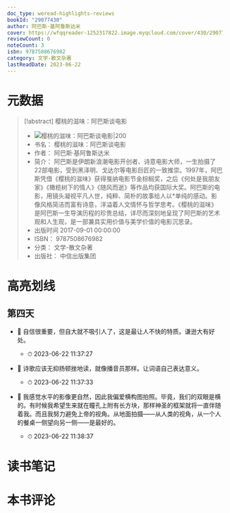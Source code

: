```yaml
---
doc_type: weread-highlights-reviews
bookId: "29077430"
author: 阿巴斯·基阿鲁斯达米
cover: https://wfqqreader-1252317822.image.myqcloud.com/cover/430/29077430/t7_29077430.jpg
reviewCount: 0
noteCount: 3
isbn: 9787508676982
category: 文学-散文杂著
lastReadDate: 2023-06-22
---
```

# 元数据
> [!abstract] 樱桃的滋味：阿巴斯谈电影
> - ![ 樱桃的滋味：阿巴斯谈电影|200](https://wfqqreader-1252317822.image.myqcloud.com/cover/430/29077430/t7_29077430.jpg)
> - 书名： 樱桃的滋味：阿巴斯谈电影
> - 作者： 阿巴斯·基阿鲁斯达米
> - 简介： 阿巴斯是伊朗新浪潮电影开创者、诗意电影大师，一生拍摄了22部电影，受到黑泽明、戈达尔等电影巨匠的一致推崇。1997年，阿巴斯凭借《樱桃的滋味》获得戛纳电影节金棕榈奖，之后《何处是我朋友家》《橄榄树下的情人》《随风而逝》等作品均获国际大奖。阿巴斯的电影，用镜头凝视平凡人世，纯粹、简朴的故事给人以*单纯的感动。影像风格简洁而富有诗意，洋溢着人文情怀与哲学思考。《樱桃的滋味》是阿巴斯一生导演历程的珍贵总结，详尽而深刻地呈现了阿巴斯的艺术观和人生观，是一部兼具实用价值与美学价值的电影沉思录。
> - 出版时间 2017-09-01 00:00:00
> - ISBN： 9787508676982
> - 分类： 文学-散文杂著
> - 出版社： 中信出版集团

# 高亮划线

## 第四天


- 📌 自信很重要，但自大就不吸引人了，这是最让人不快的特质。谦逊大有好处。 
    - ⏱ 2023-06-22 11:37:27 

- 📌 诗歌应该无抑扬顿挫地读，就像播音员那样。让词语自己表达意义。 
    - ⏱ 2023-06-22 11:37:33 

- 📌 我感觉水平的影像更自然，因此我偏爱横构图拍照。毕竟，我们的双眼是横的。有时候我希望生来就在瞳孔上附有长方块，那样神圣的框架就将一直伴随着我。而且我努力避免上帝的视角。从地面拍摄——从人类的视角，从一个人的餐桌一侧望向另一侧——是最好的。 
    - ⏱ 2023-06-22 11:38:37 
# 读书笔记

# 本书评论
